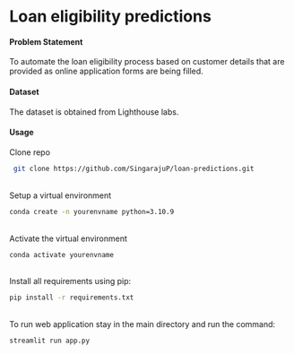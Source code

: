 # Loan eligibility predictions

#### Problem Statement
To automate the loan eligibility process based on customer details that are provided as online application forms are being filled. 

#### Dataset
The dataset is obtained from Lighthouse labs.

#### Usage
Clone repo 
```bash
 git clone https://github.com/SingarajuP/loan-predictions.git
```
<br />Setup a virtual environment
```bash
conda create -n yourenvname python=3.10.9
```
<br />Activate the virtual environment

```bash
conda activate yourenvname
```
<br />Install all requirements using pip:
```bash
pip install -r requirements.txt
```
<br />To run web application stay in the main directory and run the command:
```bash
streamlit run app.py
```

